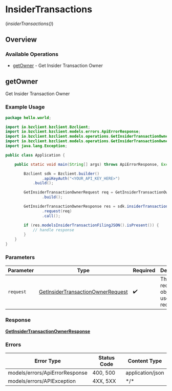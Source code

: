 # InsiderTransactions
(*insiderTransactions()*)

## Overview

### Available Operations

* [getOwner](#getowner) - Get Insider Transaction Owner

## getOwner

Get Insider Transaction Owner

### Example Usage

```java
package hello.world;

import io.bzclient.bzclient.Bzclient;
import io.bzclient.bzclient.models.errors.ApiErrorResponse;
import io.bzclient.bzclient.models.operations.GetInsiderTransactionOwnerRequest;
import io.bzclient.bzclient.models.operations.GetInsiderTransactionOwnerResponse;
import java.lang.Exception;

public class Application {

    public static void main(String[] args) throws ApiErrorResponse, Exception {

        Bzclient sdk = Bzclient.builder()
                .apiKeyAuth("<YOUR_API_KEY_HERE>")
            .build();

        GetInsiderTransactionOwnerRequest req = GetInsiderTransactionOwnerRequest.builder()
                .build();

        GetInsiderTransactionOwnerResponse res = sdk.insiderTransactions().getOwner()
                .request(req)
                .call();

        if (res.modelsInsiderTransactionFilingJSON().isPresent()) {
            // handle response
        }
    }
}
```

### Parameters

| Parameter                                                                                         | Type                                                                                              | Required                                                                                          | Description                                                                                       |
| ------------------------------------------------------------------------------------------------- | ------------------------------------------------------------------------------------------------- | ------------------------------------------------------------------------------------------------- | ------------------------------------------------------------------------------------------------- |
| `request`                                                                                         | [GetInsiderTransactionOwnerRequest](../../models/operations/GetInsiderTransactionOwnerRequest.md) | :heavy_check_mark:                                                                                | The request object to use for the request.                                                        |

### Response

**[GetInsiderTransactionOwnerResponse](../../models/operations/GetInsiderTransactionOwnerResponse.md)**

### Errors

| Error Type                     | Status Code                    | Content Type                   |
| ------------------------------ | ------------------------------ | ------------------------------ |
| models/errors/ApiErrorResponse | 400, 500                       | application/json               |
| models/errors/APIException     | 4XX, 5XX                       | \*/\*                          |